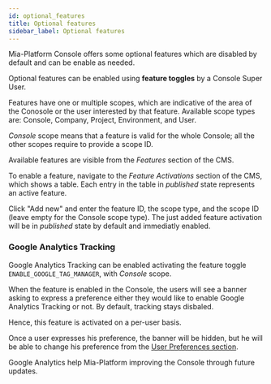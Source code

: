 ```yaml
---
id: optional_features
title: Optional features
sidebar_label: Optional features
---
```


Mia-Platform Console offers some optional features which are disabled by default and can be enable as needed.

Optional features can be enabled using **feature toggles** by a Console Super User.

Features have one or multiple scopes, which are indicative of the area of the Conosole or the user interested by that feature. Available scope types are: Console, Company, Project, Environment, and User.

*Console* scope means that a feature is valid for the whole Console; all the other scopes require to provide a scope ID.

Available features are visible from the *Features* section of the CMS.

To enable a feature, navigate to the *Feature Activations* section of the CMS, which shows a table. Each entry in the table in *published* state represents an active feature.

Click "Add new" and enter the feature ID, the scope type, and the scope ID (leave empty for the Console scope type). The just added feature activation will be in *published* state by default and immediatly enabled.

### Google Analytics Tracking

Google Analytics Tracking can be enabled activating the feature toggle `ENABLE_GOOGLE_TAG_MANAGER`, with *Console* scope.

When the feature is enabled in the Console, the users will see a banner asking to express a preference either they would like to enable Google Analytics Tracking or not. By default, tracking stays disbaled.

Hence, this feature is activated on a per-user basis.

Once a user expresses his preference, the banner will be hidden, but he will be able to change his preference from the [User Preferences section](../development_suite/user-settings/user-preferences).

Google Analytics help Mia-Platform improving the Console through future updates.
